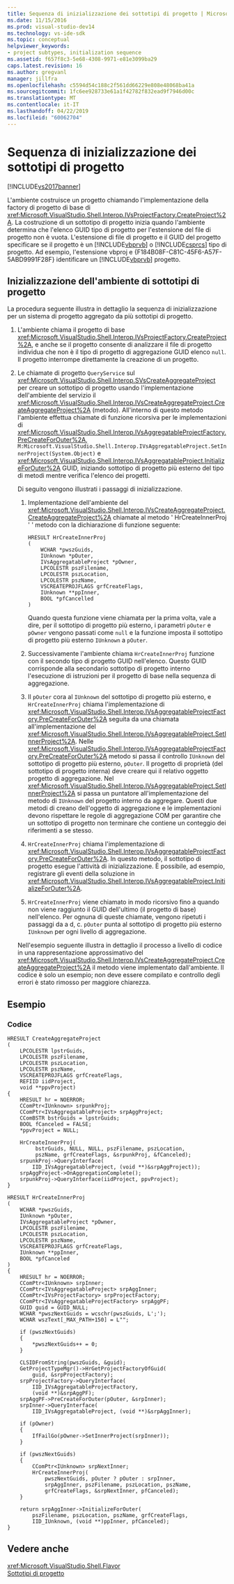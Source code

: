 ```yaml
---
title: Sequenza di inizializzazione dei sottotipi di progetto | Microsoft Docs
ms.date: 11/15/2016
ms.prod: visual-studio-dev14
ms.technology: vs-ide-sdk
ms.topic: conceptual
helpviewer_keywords:
- project subtypes, initialization sequence
ms.assetid: f657f8c3-5e68-4308-9971-e81e3099ba29
caps.latest.revision: 16
ms.author: gregvanl
manager: jillfra
ms.openlocfilehash: c5594d54c188c2f561dd66229e808e48068ba41a
ms.sourcegitcommit: 1fc6ee928733e61a1f42782f832ead9f7946d00c
ms.translationtype: MT
ms.contentlocale: it-IT
ms.lasthandoff: 04/22/2019
ms.locfileid: "60062704"
---
```

# <a name="initialization-sequence-of-project-subtypes"></a>Sequenza di inizializzazione dei sottotipi di progetto
[!INCLUDE[vs2017banner](../../includes/vs2017banner.md)]

L'ambiente costruisce un progetto chiamando l'implementazione della factory di progetto di base di <xref:Microsoft.VisualStudio.Shell.Interop.IVsProjectFactory.CreateProject%2A>. La costruzione di un sottotipo di progetto inizia quando l'ambiente determina che l'elenco GUID tipo di progetto per l'estensione del file di progetto non è vuota. L'estensione di file di progetto e il GUID del progetto specificare se il progetto è un [!INCLUDE[vbprvb](../../includes/vbprvb-md.md)] o [!INCLUDE[csprcs](../../includes/csprcs-md.md)] tipo di progetto. Ad esempio, l'estensione vbproj e {F184B08F-C81C-45F6-A57F-5ABD9991F28F} identificare un [!INCLUDE[vbprvb](../../includes/vbprvb-md.md)] progetto.  
  
## <a name="environments-initialization-of-project-subtypes"></a>Inizializzazione dell'ambiente di sottotipi di progetto  
 La procedura seguente illustra in dettaglio la sequenza di inizializzazione per un sistema di progetto aggregato da più sottotipi di progetto.  
  
1. L'ambiente chiama il progetto di base <xref:Microsoft.VisualStudio.Shell.Interop.IVsProjectFactory.CreateProject%2A>, e anche se il progetto consente di analizzare il file di progetto individua che non è il tipo di progetto di aggregazione GUID elenco `null`. Il progetto interrompe direttamente la creazione di un progetto.  
  
2. Le chiamate di progetto `QueryService` sul <xref:Microsoft.VisualStudio.Shell.Interop.SVsCreateAggregateProject> per creare un sottotipo di progetto usando l'implementazione dell'ambiente del servizio il <xref:Microsoft.VisualStudio.Shell.Interop.IVsCreateAggregateProject.CreateAggregateProject%2A> (metodo). All'interno di questo metodo l'ambiente effettua chiamate di funzione ricorsiva per le implementazioni di <xref:Microsoft.VisualStudio.Shell.Interop.IVsAggregatableProjectFactory.PreCreateForOuter%2A>, `M:Microsoft.VisualStudio.Shell.Interop.IVsAggregatableProject.SetInnerProject(System.Object)` e <xref:Microsoft.VisualStudio.Shell.Interop.IVsAggregatableProject.InitializeForOuter%2A> GUID, iniziando sottotipo di progetto più esterno del tipo di metodi mentre verifica l'elenco dei progetti.  
  
    Di seguito vengono illustrati i passaggi di inizializzazione.  
  
   1. Implementazione dell'ambiente del <xref:Microsoft.VisualStudio.Shell.Interop.IVsCreateAggregateProject.CreateAggregateProject%2A> chiamate al metodo ' HrCreateInnerProj ' ' metodo con la dichiarazione di funzione seguente:  
  
       ```  
       HRESULT HrCreateInnerProj  
       (  
           WCHAR *pwszGuids,  
           IUnknown *pOuter,  
           IVsAggregatableProject *pOwner,  
           LPCOLESTR pszFilename,  
           LPCOLESTR pszLocation,  
           LPCOLESTR pszName,  
           VSCREATEPROJFLAGS grfCreateFlags,  
           IUnknown **ppInner,  
           BOOL *pfCancelled  
       )  
       ```  
  
        Quando questa funzione viene chiamata per la prima volta, vale a dire, per il sottotipo di progetto più esterno, i parametri `pOuter` e `pOwner` vengono passati come `null` e la funzione imposta il sottotipo di progetto più esterno `IUnknown` a `pOuter`.  
  
   2. Successivamente l'ambiente chiama `HrCreateInnerProj` funzione con il secondo tipo di progetto GUID nell'elenco. Questo GUID corrisponde alla secondario sottotipo di progetto interno l'esecuzione di istruzioni per il progetto di base nella sequenza di aggregazione.  
  
   3. Il `pOuter` cora al `IUnknown` del sottotipo di progetto più esterno, e `HrCreateInnerProj` chiama l'implementazione di <xref:Microsoft.VisualStudio.Shell.Interop.IVsAggregatableProjectFactory.PreCreateForOuter%2A> seguita da una chiamata all'implementazione del <xref:Microsoft.VisualStudio.Shell.Interop.IVsAggregatableProject.SetInnerProject%2A>. Nelle <xref:Microsoft.VisualStudio.Shell.Interop.IVsAggregatableProjectFactory.PreCreateForOuter%2A> metodo si passa il controllo `IUnknown` del sottotipo di progetto più esterno, `pOuter`. Il progetto di proprietà (del sottotipo di progetto interna) deve creare qui il relativo oggetto progetto di aggregazione. Nel <xref:Microsoft.VisualStudio.Shell.Interop.IVsAggregatableProject.SetInnerProject%2A> si passa un puntatore all'implementazione del metodo di `IUnknown` del progetto interno da aggregare. Questi due metodi di creano dell'oggetto di aggregazione e le implementazioni devono rispettare le regole di aggregazione COM per garantire che un sottotipo di progetto non terminare che contiene un conteggio dei riferimenti a se stesso.  
  
   4. `HrCreateInnerProj` chiama l'implementazione di <xref:Microsoft.VisualStudio.Shell.Interop.IVsAggregatableProjectFactory.PreCreateForOuter%2A>. In questo metodo, il sottotipo di progetto esegue l'attività di inizializzazione. È possibile, ad esempio, registrare gli eventi della soluzione in <xref:Microsoft.VisualStudio.Shell.Interop.IVsAggregatableProject.InitializeForOuter%2A>.  
  
   5. `HrCreateInnerProj` viene chiamato in modo ricorsivo fino a quando non viene raggiunto il GUID dell'ultimo (il progetto di base) nell'elenco. Per ognuna di queste chiamate, vengono ripetuti i passaggi da a d, c. `pOuter` punta al sottotipo di progetto più esterno `IUnknown` per ogni livello di aggregazione.  
  
   Nell'esempio seguente illustra in dettaglio il processo a livello di codice in una rappresentazione approssimativo del <xref:Microsoft.VisualStudio.Shell.Interop.IVsCreateAggregateProject.CreateAggregateProject%2A> il metodo viene implementato dall'ambiente. Il codice è solo un esempio; non deve essere compilato e controllo degli errori è stato rimosso per maggiore chiarezza.  
  
## <a name="example"></a>Esempio  
  
### <a name="code"></a>Codice  
  
```  
HRESULT CreateAggregateProject  
(  
    LPCOLESTR lpstrGuids,   
    LPCOLESTR pszFilename,   
    LPCOLESTR pszLocation,  
    LPCOLESTR pszName,   
    VSCREATEPROJFLAGS grfCreateFlags,   
    REFIID iidProject,   
    void **ppvProject)  
{  
    HRESULT hr = NOERROR;  
    CComPtr<IUnknown> srpunkProj;  
    CComPtr<IVsAggregatableProject> srpAggProject;  
    CComBSTR bstrGuids = lpstrGuids;  
    BOOL fCanceled = FALSE;  
    *ppvProject = NULL;  
  
    HrCreateInnerProj(  
         bstrGuids, NULL, NULL, pszFilename, pszLocation,   
         pszName, grfCreateFlags, &srpunkProj, &fCanceled);  
    srpunkProj->QueryInterface(  
        IID_IVsAggregatableProject, (void **)&srpAggProject));  
    srpAggProject->OnAggregationComplete();  
    srpunkProj->QueryInterface(iidProject, ppvProject);  
}  
  
HRESULT HrCreateInnerProj  
(  
    WCHAR *pwszGuids,   
    IUnknown *pOuter,   
    IVsAggregatableProject *pOwner,   
    LPCOLESTR pszFilename,   
    LPCOLESTR pszLocation,  
    LPCOLESTR pszName,   
    VSCREATEPROJFLAGS grfCreateFlags,   
    IUnknown **ppInner,   
    BOOL *pfCanceled  
)  
{  
    HRESULT hr = NOERROR;  
    CComPtr<IUnknown> srpInner;  
    CComPtr<IVsAggregatableProject> srpAggInner;  
    CComPtr<IVsProjectFactory> srpProjectFactory;  
    CComPtr<IVsAggregatableProjectFactory> srpAggPF;  
    GUID guid = GUID_NULL;  
    WCHAR *pwszNextGuids = wcschr(pwszGuids, L';');  
    WCHAR wszText[_MAX_PATH+150] = L"";  
  
    if (pwszNextGuids)  
    {  
        *pwszNextGuids++ = 0;  
    }  
  
    CLSIDFromString(pwszGuids, &guid);  
    GetProjectTypeMgr()->HrGetProjectFactoryOfGuid(  
        guid, &srpProjectFactory);  
    srpProjectFactory->QueryInterface(  
        IID_IVsAggregatableProjectFactory,   
        (void **)&srpAggPF);  
    srpAggPF->PreCreateForOuter(pOuter, &srpInner);  
    srpInner->QueryInterface(  
        IID_IVsAggregatableProject, (void **)&srpAggInner);  
  
    if (pOwner)  
    {  
        IfFailGo(pOwner->SetInnerProject(srpInner));  
    }  
  
    if (pwszNextGuids)  
    {  
        CComPtr<IUnknown> srpNextInner;  
        HrCreateInnerProj(  
            pwszNextGuids, pOuter ? pOuter : srpInner,   
            srpAggInner, pszFilename, pszLocation, pszName,   
            grfCreateFlags, &srpNextInner, pfCanceled);  
    }  
  
    return srpAggInner->InitializeForOuter(  
        pszFilename, pszLocation, pszName, grfCreateFlags,   
        IID_IUnknown, (void **)ppInner, pfCanceled);  
}  
```  
  
## <a name="see-also"></a>Vedere anche  
 <xref:Microsoft.VisualStudio.Shell.Flavor>   
 [Sottotipi di progetto](../../extensibility/internals/project-subtypes.md)

